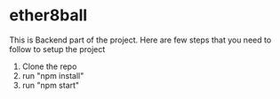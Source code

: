 # ether8ball

This is Backend part of the project.
Here are few steps that you need to follow to setup the project
1. Clone the repo
2. run "npm install"
3. run "npm start" 
